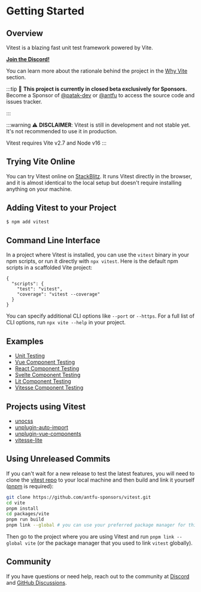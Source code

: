 # Getting Started

## Overview

Vitest is a blazing fast unit test framework powered by Vite.

[**Join the Discord!**](https://discord.com/invite/2zYZNngd7y)

You can learn more about the rationale behind the project in the [Why Vite](./why) section.

:::tip
💖 **This project is currently in closed beta exclusively for Sponsors.**<br>
Become a Sponsor of [@patak-dev](https://github.com/sponsors/patak-dev) or [@antfu](https://github.com/sponsors/antfu) to access the source code and issues tracker.

:::

:::warning
⚠️ **DISCLAIMER**: Vitest is still in development and not stable yet. It's not recommended to use it in production.

Vitest requires Vite v2.7 and Node v16
:::

## Trying Vite Online

You can try Vitest online on [StackBlitz](https://stackblitz.com/edit/node-u5kp1f?file=test%2Fsuite.test.ts). It runs Vitest directly in the browser, and it is almost identical to the local setup but doesn't require installing anything on your machine.

## Adding Vitest to your Project

```bash
$ npm add vitest
```

## Command Line Interface

In a project where Vitest is installed, you can use the `vitest` binary in your npm scripts, or run it directly with `npx vitest`. Here is the default npm scripts in a scaffolded Vite project:

<!-- prettier-ignore -->
```json5
{
  "scripts": {
    "test": "vitest",
    "coverage": "vitest --coverage"
  }
}
```

You can specify additional CLI options like `--port` or `--https`. For a full list of CLI options, run `npx vite --help` in your project.

## Examples

- [Unit Testing](https://github.com/antfu-sponsors/vitest/tree/main/test/core)
- [Vue Component Testing](https://github.com/antfu-sponsors/vitest/tree/main/test/vue)
- [React Component Testing](https://github.com/antfu-sponsors/vitest/tree/main/test/react)
- [Svelte Component Testing](https://github.com/antfu-sponsors/vitest/tree/main/test/svelte)
- [Lit Component Testing](https://github.com/antfu-sponsors/vitest/tree/main/test/lit)
- [Vitesse Component Testing](https://github.com/antfu-sponsors/vitest/tree/main/test/vitesse)

## Projects using Vitest

- [unocss](https://github.com/antfu/unocss)
- [unplugin-auto-import](https://github.com/antfu/unplugin-auto-import)
- [unplugin-vue-components](https://github.com/antfu/unplugin-vue-components)
- [vitesse-lite](https://github.com/antfu/vitesse-lite)

## Using Unreleased Commits

If you can't wait for a new release to test the latest features, you will need to clone the [vitest repo](https://github.com/antfu-sponsors/vitest) to your local machine and then build and link it yourself ([pnpm](https://pnpm.io/) is required):

```bash
git clone https://github.com/antfu-sponsors/vitest.git
cd vite
pnpm install
cd packages/vite
pnpm run build
pnpm link --global # you can use your preferred package manager for this step
```

Then go to the project where you are using Vitest and run `pnpm link --global vite` (or the package manager that you used to link `vitest` globally).

## Community

If you have questions or need help, reach out to the community at [Discord](https://discord.com/invite/2zYZNngd7y) and [GitHub Discussions](https://github.com/antfu-sponsors/vitest/discussions).
